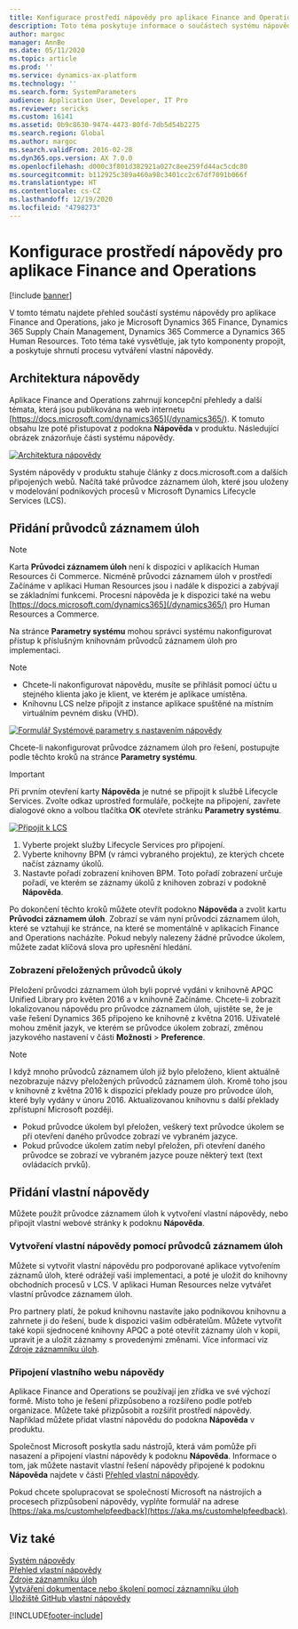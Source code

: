 ```yaml
---
title: Konfigurace prostředí nápovědy pro aplikace Finance and Operations
description: Toto téma poskytuje informace o součástech systému nápovědy pro některé aplikace Microsoft Dynamics 365. Vysvětluje také, jak tyto aplikace propojit, a poskytuje shrnutí procesu vytváření vlastní nápovědy.
author: margoc
manager: AnnBe
ms.date: 05/11/2020
ms.topic: article
ms.prod: ''
ms.service: dynamics-ax-platform
ms.technology: ''
ms.search.form: SystemParameters
audience: Application User, Developer, IT Pro
ms.reviewer: sericks
ms.custom: 16141
ms.assetid: 0b9c8630-9474-4473-80fd-7db5d54b2275
ms.search.region: Global
ms.author: margoc
ms.search.validFrom: 2016-02-28
ms.dyn365.ops.version: AX 7.0.0
ms.openlocfilehash: d000c3f801d382921a027c8ee259fd44ac5cdc80
ms.sourcegitcommit: b112925c389a460a98c3401cc2c67df7091b066f
ms.translationtype: HT
ms.contentlocale: cs-CZ
ms.lasthandoff: 12/19/2020
ms.locfileid: "4798273"
---
```

# <a name="configure-the-help-experience-for-finance-and-operations-apps"></a>Konfigurace prostředí nápovědy pro aplikace Finance and Operations

[!include [banner](../includes/banner.md)]

V tomto tématu najdete přehled součástí systému nápovědy pro aplikace Finance and Operations, jako je Microsoft Dynamics 365 Finance, Dynamics 365 Supply Chain Management, Dynamics 365 Commerce a Dynamics 365 Human Resources. Toto téma také vysvětluje, jak tyto komponenty propojit, a poskytuje shrnutí procesu vytváření vlastní nápovědy.

## <a name="help-architecture"></a>Architektura nápovědy

Aplikace Finance and Operations zahrnují koncepční přehledy a další témata, která jsou publikována na web internetu [https://docs.microsoft.com/dynamics365](/dynamics365/). K tomuto obsahu lze poté přistupovat z podokna **Nápověda** v produktu. Následující obrázek znázorňuje části systému nápovědy.

[![Architektura nápovědy](./media/help-architecture.png)](./media/help-architecture.png)

Systém nápovědy v produktu stahuje články z docs.microsoft.com a dalších připojených webů. Načítá také průvodce záznamem úloh, které jsou uloženy v modelování podnikových procesů v Microsoft Dynamics Lifecycle Services (LCS).

## <a name="adding-task-guides"></a>Přidání průvodců záznamem úloh

> [!NOTE]
> Karta **Průvodci záznamem úloh** není k dispozici v aplikacích Human Resources či Commerce. <!--We are currently working to enable this functionality in a future release.--> Nicméně průvodci záznamem úloh v prostředí Začínáme v aplikaci Human Resources jsou i nadále k dispozici a zabývají se základními funkcemi. Procesní nápověda je k dispozici také na webu [https://docs.microsoft.com/dynamics365](/dynamics365/) pro Human Resources a Commerce.

Na stránce **Parametry systému** mohou správci systému nakonfigurovat přístup k příslušným knihovnám průvodců záznamem úloh pro implementaci.

> [!NOTE]
> - Chcete-li nakonfigurovat nápovědu, musíte se přihlásit pomocí účtu u stejného klienta jako je klient, ve kterém je aplikace umístěna.
> - Knihovnu LCS nelze připojit z instance aplikace spuštěné na místním virtuálním pevném disku (VHD).

[![Formulář Systémové parametry s nastavením nápovědy](./media/system-parameters_ops-1024x437.png)](./media/system-parameters_ops.png)

Chcete-li nakonfigurovat průvodce záznamem úloh pro řešení, postupujte podle těchto kroků na stránce **Parametry systému**.

> [!IMPORTANT]
> Při prvním otevření karty **Nápověda** je nutné se připojit k službě Lifecycle Services. Zvolte odkaz uprostřed formuláře, počkejte na připojení, zavřete dialogové okno a volbou tlačítka **OK** otevřete stránku **Parametry systému**.
>
> [![Připojit k LCS](./media/connect-to-lcs-crop-1024x365.png "Připojit k LCS")](./media/connect-to-lcs-crop.png)

1. Vyberte projekt služby Lifecycle Services pro připojení.
2. Vyberte knihovny BPM (v rámci vybraného projektu), ze kterých chcete načíst záznamy úkolů.
3. Nastavte pořadí zobrazení knihoven BPM. Toto pořadí zobrazení určuje pořadí, ve kterém se záznamy úkolů z knihoven zobrazí v podokně **Nápověda**.

Po dokončení těchto kroků můžete otevřít podokno **Nápověda** a zvolit kartu **Průvodci záznamem úloh**. Zobrazí se vám nyní průvodci záznamem úloh, které se vztahují ke stránce, na které se momentálně v aplikacích Finance and Operations nacházíte. Pokud nebyly nalezeny žádné průvodce úkolem, můžete zadat klíčová slova pro upřesnění hledání.

### <a name="showing-translated-task-guides"></a>Zobrazení přeložených průvodců úkoly

Přeložení průvodci záznamem úloh byli poprvé vydáni v knihovně APQC Unified Library pro květen 2016 a v knihovně Začínáme. Chcete-li zobrazit lokalizovanou nápovědu pro průvodce záznamem úloh, ujistěte se, že je vaše řešení Dynamics 365 připojeno ke knihovně z května 2016. Uživatelé mohou změnit jazyk, ve kterém se průvodce úkolem zobrazí, změnou jazykového nastavení v části **Možnosti** &gt; **Preference**.

> [!NOTE]
> I když mnoho průvodců záznamem úloh již bylo přeloženo, klient aktuálně nezobrazuje názvy přeložených průvodců záznamem úloh. Kromě toho jsou v knihovně z května 2016 k dispozici překlady pouze pro průvodce úloh, které byly vydány v únoru 2016. Aktualizovanou knihovnu s další překlady zpřístupní Microsoft později.
>
> - Pokud průvodce úkolem byl přeložen, veškerý text průvodce úkolem se při otevření daného průvodce zobrazí ve vybraném jazyce.
> - Pokud průvodce úkolem zatím nebyl přeložen, při otevření daného průvodce se zobrazí ve vybraném jazyce pouze některý text (text ovládacích prvků).

## <a name="adding-custom-help"></a>Přidání vlastní nápovědy

Můžete použít průvodce záznamem úloh k vytvoření vlastní nápovědy, nebo připojit vlastní webové stránky k podoknu **Nápověda**.

### <a name="create-custom-help-by-using-task-guides"></a>Vytvoření vlastní nápovědy pomocí průvodců záznamem úloh

Můžete si vytvořit vlastní nápovědu pro podporované aplikace vytvořením záznamů úloh, které odrážejí vaši implementaci, a poté je uložit do knihovny obchodních procesů v LCS. V aplikaci Human Resources nelze vytvářet vlastní průvodce záznamem úloh.

Pro partnery platí, že pokud knihovnu nastavíte jako podnikovou knihovnu a zahrnete ji do řešení, bude k dispozici vašim odběratelům. Můžete vytvořit také kopii sjednocené knihovny APQC a poté otevřít záznamy úloh v kopii, upravit je a uložit záznamy s provedenými změnami. Více informací viz [Zdroje záznamníku úloh](../../dev-itpro/user-interface/task-recorder.md).

### <a name="connect-a-custom-help-site"></a>Připojení vlastního webu nápovědy

Aplikace Finance and Operations se používají jen zřídka ve své výchozí formě. Místo toho je řešení přizpůsobeno a rozšířeno podle potřeb organizace. Můžete také přizpůsobit a rozšířit prostředí nápovědy. Například můžete přidat vlastní nápovědu do podokna **Nápověda** v produktu.

Společnost Microsoft poskytla sadu nástrojů, která vám pomůže při nasazení a připojení vlastní nápovědy k podoknu **Nápověda**. Informace o tom, jak můžete nastavit vlastní řešení nápovědy připojené k podoknu **Nápověda** najdete v části [Přehled vlastní nápovědy](../../dev-itpro/help/custom-help-overview.md).

Pokud chcete spolupracovat se společností Microsoft na nástrojích a procesech přizpůsobení nápovědy, vyplňte formulář na adrese [https://aka.ms/customhelpfeedback](https://aka.ms/customhelpfeedback).

## <a name="see-also"></a>Viz také

[Systém nápovědy](help-overview.md)  
[Přehled vlastní nápovědy](../../dev-itpro/help/custom-help-overview.md)  
[Zdroje záznamníku úloh](../../dev-itpro/user-interface/task-recorder.md)  
[Vytváření dokumentace nebo školení pomocí záznamníku úloh](../../dev-itpro/user-interface/task-recorder-training-docs.md)  
[Úložiště GitHub vlastní nápovědy](https://github.com/microsoft/dynamics356f-o-custom-help)  


[!INCLUDE[footer-include](../../../includes/footer-banner.md)]